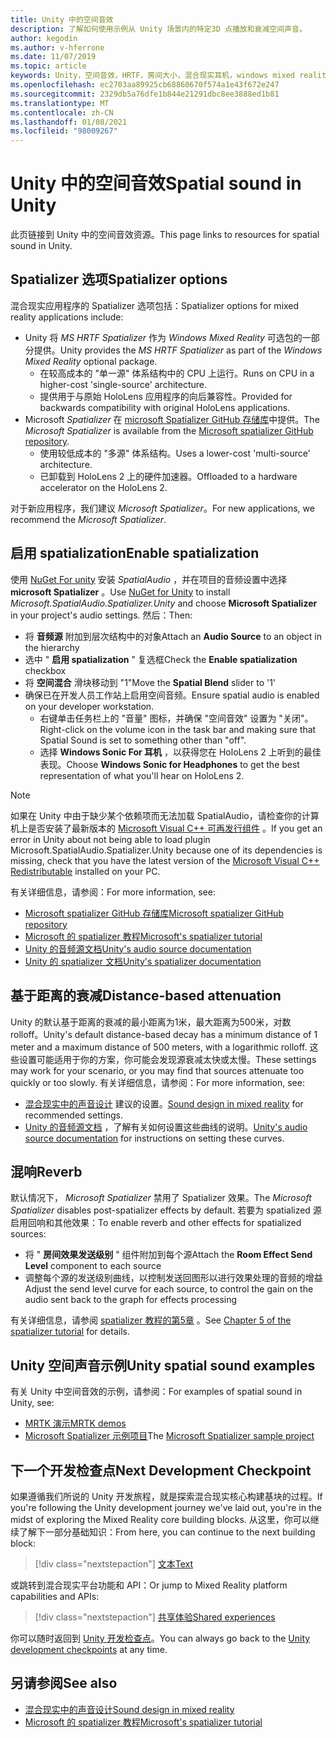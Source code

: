 ```yaml
---
title: Unity 中的空间音效
description: 了解如何使用示例从 Unity 场景内的特定3D 点播放和衰减空间声音。
author: kegodin
ms.author: v-hferrone
ms.date: 11/07/2019
ms.topic: article
keywords: Unity，空间音效，HRTF，房间大小，混合现实耳机，windows mixed reality 耳机，虚拟现实耳机，MRTK，混合现实工具包，spatializer，回音
ms.openlocfilehash: ec2703aa89925cb68860670f574a1e43f672e247
ms.sourcegitcommit: 2329db5a76dfe1b844e21291dbc8ee3888ed1b81
ms.translationtype: MT
ms.contentlocale: zh-CN
ms.lasthandoff: 01/08/2021
ms.locfileid: "98009267"
---
```

# <a name="spatial-sound-in-unity"></a><span data-ttu-id="6456b-104">Unity 中的空间音效</span><span class="sxs-lookup"><span data-stu-id="6456b-104">Spatial sound in Unity</span></span>

<span data-ttu-id="6456b-105">此页链接到 Unity 中的空间音效资源。</span><span class="sxs-lookup"><span data-stu-id="6456b-105">This page links to resources for spatial sound in Unity.</span></span>

## <a name="spatializer-options"></a><span data-ttu-id="6456b-106">Spatializer 选项</span><span class="sxs-lookup"><span data-stu-id="6456b-106">Spatializer options</span></span>

<span data-ttu-id="6456b-107">混合现实应用程序的 Spatializer 选项包括：</span><span class="sxs-lookup"><span data-stu-id="6456b-107">Spatializer options for mixed reality applications include:</span></span>
* <span data-ttu-id="6456b-108">Unity 将 *MS HRTF Spatializer* 作为 *Windows Mixed Reality* 可选包的一部分提供。</span><span class="sxs-lookup"><span data-stu-id="6456b-108">Unity provides the *MS HRTF Spatializer* as part of the *Windows Mixed Reality* optional package.</span></span>
  * <span data-ttu-id="6456b-109">在较高成本的 "单一源" 体系结构中的 CPU 上运行。</span><span class="sxs-lookup"><span data-stu-id="6456b-109">Runs on CPU in a higher-cost 'single-source' architecture.</span></span>
  * <span data-ttu-id="6456b-110">提供用于与原始 HoloLens 应用程序的向后兼容性。</span><span class="sxs-lookup"><span data-stu-id="6456b-110">Provided for backwards compatibility with original HoloLens applications.</span></span>
* <span data-ttu-id="6456b-111">Microsoft *Spatializer* 在 [microsoft Spatializer GitHub 存储库](https://github.com/microsoft/spatialaudio-unity)中提供。</span><span class="sxs-lookup"><span data-stu-id="6456b-111">The *Microsoft Spatializer* is available from the [Microsoft spatializer GitHub repository](https://github.com/microsoft/spatialaudio-unity).</span></span>
  * <span data-ttu-id="6456b-112">使用较低成本的 "多源" 体系结构。</span><span class="sxs-lookup"><span data-stu-id="6456b-112">Uses a lower-cost 'multi-source' architecture.</span></span>
  * <span data-ttu-id="6456b-113">已卸载到 HoloLens 2 上的硬件加速器。</span><span class="sxs-lookup"><span data-stu-id="6456b-113">Offloaded to a hardware accelerator on the HoloLens 2.</span></span> 

<span data-ttu-id="6456b-114">对于新应用程序，我们建议 *Microsoft Spatializer*。</span><span class="sxs-lookup"><span data-stu-id="6456b-114">For new applications, we recommend the *Microsoft Spatializer*.</span></span>

## <a name="enable-spatialization"></a><span data-ttu-id="6456b-115">启用 spatialization</span><span class="sxs-lookup"><span data-stu-id="6456b-115">Enable spatialization</span></span>

<span data-ttu-id="6456b-116">使用 [NuGet For unity](https://github.com/GlitchEnzo/NuGetForUnity/releases/latest) 安装 _SpatialAudio_ ，并在项目的音频设置中选择 **microsoft Spatializer** 。</span><span class="sxs-lookup"><span data-stu-id="6456b-116">Use [NuGet for Unity](https://github.com/GlitchEnzo/NuGetForUnity/releases/latest) to install _Microsoft.SpatialAudio.Spatializer.Unity_ and choose **Microsoft Spatializer** in your project's audio settings.</span></span> <span data-ttu-id="6456b-117">然后：</span><span class="sxs-lookup"><span data-stu-id="6456b-117">Then:</span></span>
* <span data-ttu-id="6456b-118">将 **音频源** 附加到层次结构中的对象</span><span class="sxs-lookup"><span data-stu-id="6456b-118">Attach an **Audio Source** to an object in the hierarchy</span></span>
* <span data-ttu-id="6456b-119">选中 " **启用 spatialization** " 复选框</span><span class="sxs-lookup"><span data-stu-id="6456b-119">Check the **Enable spatialization** checkbox</span></span>
* <span data-ttu-id="6456b-120">将 **空间混合** 滑块移动到 "1"</span><span class="sxs-lookup"><span data-stu-id="6456b-120">Move the **Spatial Blend** slider to '1'</span></span>
* <span data-ttu-id="6456b-121">确保已在开发人员工作站上启用空间音频。</span><span class="sxs-lookup"><span data-stu-id="6456b-121">Ensure spatial audio is enabled on your developer workstation.</span></span> 
    * <span data-ttu-id="6456b-122">右键单击任务栏上的 "音量" 图标，并确保 "空间音效" 设置为 "关闭"。</span><span class="sxs-lookup"><span data-stu-id="6456b-122">Right-click on the volume icon in the task bar and making sure that Spatial Sound is set to something other than "off".</span></span> 
    * <span data-ttu-id="6456b-123">选择 **Windows Sonic For 耳机** ，以获得您在 HoloLens 2 上听到的最佳表现。</span><span class="sxs-lookup"><span data-stu-id="6456b-123">Choose **Windows Sonic for Headphones** to get the best representation of what you'll hear on HoloLens 2.</span></span>

>[!NOTE]
><span data-ttu-id="6456b-124">如果在 Unity 中由于缺少某个依赖项而无法加载 SpatialAudio，请检查你的计算机上是否安装了最新版本的 [Microsoft Visual C++ 可再发行组件](https://support.microsoft.com/en-us/help/2977003/the-latest-supported-visual-c-downloads) 。</span><span class="sxs-lookup"><span data-stu-id="6456b-124">If you get an error in Unity about not being able to load plugin Microsoft.SpatialAudio.Spatializer.Unity because one of its dependencies is missing, check that you have the latest version of the [Microsoft Visual C++ Redistributable](https://support.microsoft.com/en-us/help/2977003/the-latest-supported-visual-c-downloads) installed on your PC.</span></span>

<span data-ttu-id="6456b-125">有关详细信息，请参阅：</span><span class="sxs-lookup"><span data-stu-id="6456b-125">For more information, see:</span></span>
* [<span data-ttu-id="6456b-126">Microsoft spatializer GitHub 存储库</span><span class="sxs-lookup"><span data-stu-id="6456b-126">Microsoft spatializer GitHub repository</span></span>](https://github.com/microsoft/spatialaudio-unity)
* [<span data-ttu-id="6456b-127">Microsoft 的 spatializer 教程</span><span class="sxs-lookup"><span data-stu-id="6456b-127">Microsoft's spatializer tutorial</span></span>](tutorials/unity-spatial-audio-ch1.md)
* [<span data-ttu-id="6456b-128">Unity 的音频源文档</span><span class="sxs-lookup"><span data-stu-id="6456b-128">Unity's audio source documentation</span></span>](https://docs.unity3d.com/2019.3/Documentation/Manual/class-AudioSource.html)
* [<span data-ttu-id="6456b-129">Unity 的 spatializer 文档</span><span class="sxs-lookup"><span data-stu-id="6456b-129">Unity's spatializer documentation</span></span>](https://docs.unity3d.com/Manual/VRAudioSpatializer.html)

## <a name="distance-based-attenuation"></a><span data-ttu-id="6456b-130">基于距离的衰减</span><span class="sxs-lookup"><span data-stu-id="6456b-130">Distance-based attenuation</span></span>

<span data-ttu-id="6456b-131">Unity 的默认基于距离的衰减的最小距离为1米，最大距离为500米，对数 rolloff。</span><span class="sxs-lookup"><span data-stu-id="6456b-131">Unity's default distance-based decay has a minimum distance of 1 meter and a maximum distance of 500 meters, with a logarithmic rolloff.</span></span> <span data-ttu-id="6456b-132">这些设置可能适用于你的方案，你可能会发现源衰减太快或太慢。</span><span class="sxs-lookup"><span data-stu-id="6456b-132">These settings may work for your scenario, or you may find that sources attenuate too quickly or too slowly.</span></span> <span data-ttu-id="6456b-133">有关详细信息，请参阅：</span><span class="sxs-lookup"><span data-stu-id="6456b-133">For more information, see:</span></span>
* <span data-ttu-id="6456b-134">[混合现实中的声音设计](../../design/spatial-sound-design.md) 建议的设置。</span><span class="sxs-lookup"><span data-stu-id="6456b-134">[Sound design in mixed reality](../../design/spatial-sound-design.md) for recommended settings.</span></span>
* <span data-ttu-id="6456b-135">[Unity 的音频源文档](https://docs.unity3d.com/2019.3/Documentation/Manual/class-AudioSource.html) ，了解有关如何设置这些曲线的说明。</span><span class="sxs-lookup"><span data-stu-id="6456b-135">[Unity's audio source documentation](https://docs.unity3d.com/2019.3/Documentation/Manual/class-AudioSource.html) for instructions on setting these curves.</span></span>

## <a name="reverb"></a><span data-ttu-id="6456b-136">混响</span><span class="sxs-lookup"><span data-stu-id="6456b-136">Reverb</span></span>

<span data-ttu-id="6456b-137">默认情况下， _Microsoft Spatializer_ 禁用了 Spatializer 效果。</span><span class="sxs-lookup"><span data-stu-id="6456b-137">The _Microsoft Spatializer_ disables post-spatializer effects by default.</span></span> <span data-ttu-id="6456b-138">若要为 spatialized 源启用回响和其他效果：</span><span class="sxs-lookup"><span data-stu-id="6456b-138">To enable reverb and other effects for spatialized sources:</span></span>
* <span data-ttu-id="6456b-139">将 " **房间效果发送级别** " 组件附加到每个源</span><span class="sxs-lookup"><span data-stu-id="6456b-139">Attach the **Room Effect Send Level** component to each source</span></span>
* <span data-ttu-id="6456b-140">调整每个源的发送级别曲线，以控制发送回图形以进行效果处理的音频的增益</span><span class="sxs-lookup"><span data-stu-id="6456b-140">Adjust the send level curve for each source, to control the gain on the audio sent back to the graph for effects processing</span></span>

<span data-ttu-id="6456b-141">有关详细信息，请参阅 [spatializer 教程的第5章](tutorials/unity-spatial-audio-ch5.md) 。</span><span class="sxs-lookup"><span data-stu-id="6456b-141">See [Chapter 5 of the spatializer tutorial](tutorials/unity-spatial-audio-ch5.md) for details.</span></span>

## <a name="unity-spatial-sound-examples"></a><span data-ttu-id="6456b-142">Unity 空间声音示例</span><span class="sxs-lookup"><span data-stu-id="6456b-142">Unity spatial sound examples</span></span>

<span data-ttu-id="6456b-143">有关 Unity 中空间音效的示例，请参阅：</span><span class="sxs-lookup"><span data-stu-id="6456b-143">For examples of spatial sound in Unity, see:</span></span>
* [<span data-ttu-id="6456b-144">MRTK 演示</span><span class="sxs-lookup"><span data-stu-id="6456b-144">MRTK demos</span></span>](https://github.com/microsoft/MixedRealityToolkit-Unity/tree/mrtk_release/Assets/MixedRealityToolkit.Examples/Demos/Audio)
* <span data-ttu-id="6456b-145">[Microsoft Spatializer 示例项目](https://github.com/microsoft/spatialaudio-unity/tree/master/Samples/MicrosoftSpatializerSample)</span><span class="sxs-lookup"><span data-stu-id="6456b-145">The [Microsoft Spatializer sample project](https://github.com/microsoft/spatialaudio-unity/tree/master/Samples/MicrosoftSpatializerSample)</span></span>

## <a name="next-development-checkpoint"></a><span data-ttu-id="6456b-146">下一个开发检查点</span><span class="sxs-lookup"><span data-stu-id="6456b-146">Next Development Checkpoint</span></span>

<span data-ttu-id="6456b-147">如果遵循我们所说的 Unity 开发旅程，就是探索混合现实核心构建基块的过程。</span><span class="sxs-lookup"><span data-stu-id="6456b-147">If you're following the Unity development journey we've laid out, you're in the midst of exploring the Mixed Reality core building blocks.</span></span> <span data-ttu-id="6456b-148">从这里，你可以继续了解下一部分基础知识：</span><span class="sxs-lookup"><span data-stu-id="6456b-148">From here, you can continue to the next building block:</span></span>

> [!div class="nextstepaction"]
> [<span data-ttu-id="6456b-149">文本</span><span class="sxs-lookup"><span data-stu-id="6456b-149">Text</span></span>](text-in-unity.md)

<span data-ttu-id="6456b-150">或跳转到混合现实平台功能和 API：</span><span class="sxs-lookup"><span data-stu-id="6456b-150">Or jump to Mixed Reality platform capabilities and APIs:</span></span>

> [!div class="nextstepaction"]
> [<span data-ttu-id="6456b-151">共享体验</span><span class="sxs-lookup"><span data-stu-id="6456b-151">Shared experiences</span></span>](shared-experiences-in-unity.md)

<span data-ttu-id="6456b-152">你可以随时返回到 [Unity 开发检查点](unity-development-overview.md#2-core-building-blocks)。</span><span class="sxs-lookup"><span data-stu-id="6456b-152">You can always go back to the [Unity development checkpoints](unity-development-overview.md#2-core-building-blocks) at any time.</span></span>

## <a name="see-also"></a><span data-ttu-id="6456b-153">另请参阅</span><span class="sxs-lookup"><span data-stu-id="6456b-153">See also</span></span>

* [<span data-ttu-id="6456b-154">混合现实中的声音设计</span><span class="sxs-lookup"><span data-stu-id="6456b-154">Sound design in mixed reality</span></span>](../../design/spatial-sound-design.md)
* [<span data-ttu-id="6456b-155">Microsoft 的 spatializer 教程</span><span class="sxs-lookup"><span data-stu-id="6456b-155">Microsoft's spatializer tutorial</span></span>](tutorials/unity-spatial-audio-ch1.md)
